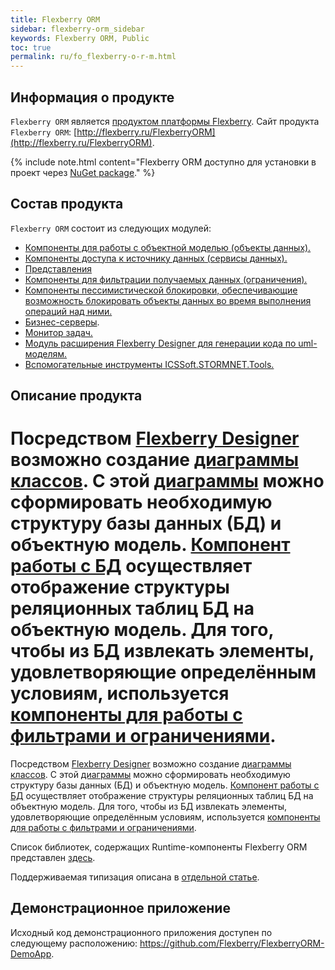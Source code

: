 ```yaml
---
title: Flexberry ORM
sidebar: flexberry-orm_sidebar
keywords: Flexberry ORM, Public
toc: true
permalink: ru/fo_flexberry-o-r-m.html
---
```


## Информация о продукте

`Flexberry ORM` является [продуктом платформы Flexberry](platform-structure.html). Сайт продукта `Flexberry ORM`: [http://flexberry.ru/FlexberryORM](http://flexberry.ru/FlexberryORM).

{% include note.html content="Flexberry ORM доступно для установки в проект через [NuGet package](https://www.nuget.org/packages/NewPlatform.Flexberry.ORM)." %}

## Состав продукта

`Flexberry ORM` состоит из следующих модулей:

* [Компоненты для работы с объектной моделью (объекты данных).](fo_dataobject.html)
* [Компоненты доступа к источнику данных (сервисы данных).](fo_data-service.html)
* [Представления](fd_view-definition.html)
* [Компоненты для фильтрации получаемых данных (ограничения).](fo_limitation.html)
* [Компоненты пессимистической блокировки, обеспечивающие возможность блокировать объекты данных во время выполнения операций над ними.](fo_lock-service.html) 
* [Бизнес-серверы](fo_business-logic.html).
* [Монитор задач.](fo_business-task-monitor.html)
* [Модуль расширения Flexberry Designer для генерации кода по uml-моделям.](flexberry-orm-case-plugin.html)
* [Вспомогательные инструменты ICSSoft.STORMNET.Tools.](fo_ics-soft-stormnet-tools.html)


## Описание продукта


Посредством [Flexberry Designer](fd_flexberry-designer.html) возможно создание [диаграммы классов](fd_class-diagram.html). С этой [диаграммы](fd_class-diagram.html) можно сформировать необходимую структуру базы данных (БД) и объектную модель. [Компонент работы с БД](fo_data-service.html) осуществляет отображение структуры реляционных таблиц БД на объектную модель. Для того, чтобы из БД извлекать элементы, удовлетворяющие определённым условиям, используется [компоненты для работы с фильтрами и ограничениями](fo_limitation.html).
=======
Посредством [Flexberry Designer](fd_landing_page.html) возможно создание [диаграммы классов](fd_class-diagram.html). С этой [диаграммы](fd_class-diagram.html) можно сформировать необходимую структуру базы данных (БД) и объектную модель. [Компонент работы с БД](data-service.html) осуществляет отображение структуры реляционных таблиц БД на объектную модель. Для того, чтобы из БД извлекать элементы, удовлетворяющие определённым условиям, используется [компоненты для работы с фильтрами и ограничениями](fo_limitation.html).


Список библиотек, содержащих Runtime-компоненты Flexberry ORM представлен [здесь](fo_flexberry-o-r-m-libraries.html).

Поддерживаемая типизация описана в [отдельной статье](fo_flexberry-orm-types.html).

## Демонстрационное приложение
Исходный код демонстрационного приложения доступен по следующему расположению: <https://github.com/Flexberry/FlexberryORM-DemoApp>.
